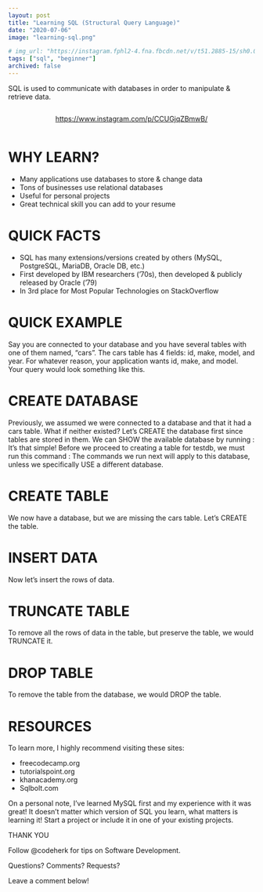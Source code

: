 ```yaml
---
layout: post
title: "Learning SQL (Structural Query Language)"
date: "2020-07-06"
image: "learning-sql.png"

# img_url: "https://instagram.fphl2-4.fna.fbcdn.net/v/t51.2885-15/sh0.08/e35/p640x640/106509614_296497531760274_8289868138951860416_n.jpg?_nc_ht=instagram.fphl2-4.fna.fbcdn.net&_nc_cat=106&_nc_ohc=jcbprGZkS-8AX_L8AmW&oh=fb4ac10a283f0325054b6436f6f2b722&oe=5FA31F2B"
tags: ["sql", "beginner"]
archived: false
---
```


SQL is used to communicate with databases in order to manipulate & retrieve data.

<div style="display: flex; justify-content: center;">

https://www.instagram.com/p/CCUGjqZBmwB/

</div>

# WHY LEARN?
- Many applications use databases to store & change data
- Tons of businesses use relational databases
- Useful for personal projects
- Great technical skill you can add to your resume

# QUICK FACTS
- SQL has many extensions/versions created by others (MySQL, PostgreSQL, MariaDB, Oracle DB, etc.)
- First developed by IBM researchers (’70s), then developed & publicly released by Oracle (’79) 
- In 3rd place for Most Popular Technologies on StackOverflow

# QUICK EXAMPLE
Say you are connected to your database and you have several tables with one of them named, “cars”. The cars table has 4 fields: id, make, model, and year. 
For whatever reason, your application wants id, make, and model. Your query would look something like this.

# CREATE DATABASE
Previously, we assumed we were connected to a database and that it had a cars table. What if neither existed? Let’s CREATE the database first since tables are stored in them.
We can SHOW the available  database by running :
It’s that simple! Before we proceed to creating a table for testdb, we must run this command :
The commands we run next will apply to this database, unless we specifically USE a different database.
# CREATE TABLE
We now have a database, but we are missing the cars table. Let’s CREATE the table.
# INSERT DATA
Now let’s insert the rows of data.
# TRUNCATE TABLE
To remove all the rows of data in the table, but preserve the table, we would TRUNCATE it.
# DROP TABLE
To remove the table from the database, we would DROP the table.

# RESOURCES
To learn more, I highly recommend visiting these sites:
 
- freecodecamp.org
- tutorialspoint.org
- khanacademy.org
- Sqlbolt.com

On a personal note, I’ve learned MySQL first and my experience with it was great! It doesn’t matter which version of SQL you learn, what matters is learning it! Start a project or include it in one of your existing projects.

THANK YOU

Follow @codeherk for tips on Software Development.

Questions? Comments? Requests? 

Leave a comment below!
